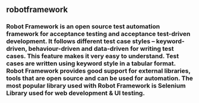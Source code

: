 ## robotframework
### Robot Framework is an open source test automation framework for acceptance testing and acceptance test-driven development. It follows different test case styles – keyword-driven, behaviour-driven and data-driven for writing test cases. This feature makes it very easy to understand. Test cases are written using keyword style in a tabular format. Robot Framework provides good support for external libraries, tools that are open source and can be used for automation. The most popular library used with Robot Framework is Selenium Library used for web development & UI testing.
